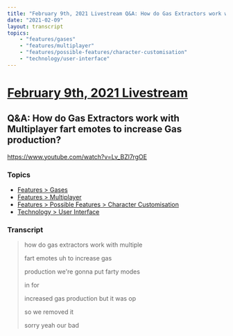 ```yaml
---
title: "February 9th, 2021 Livestream Q&A: How do Gas Extractors work with Multiplayer fart emotes to increase Gas production?"
date: "2021-02-09"
layout: transcript
topics:
    - "features/gases"
    - "features/multiplayer"
    - "features/possible-features/character-customisation"
    - "technology/user-interface"
---
```

# [February 9th, 2021 Livestream](../2021-02-09.md)
## Q&A: How do Gas Extractors work with Multiplayer fart emotes to increase Gas production?
https://www.youtube.com/watch?v=Lv_BZl7rgOE

### Topics
* [Features > Gases](../topics/features/gases.md)
* [Features > Multiplayer](../topics/features/multiplayer.md)
* [Features > Possible Features > Character Customisation](../topics/features/possible-features/character-customisation.md)
* [Technology > User Interface](../topics/technology/user-interface.md)

### Transcript

> how do gas extractors work with multiple
>
> fart emotes uh to increase gas
>
> production we're gonna put farty modes
>
> in for
>
> increased gas production but it was op
>
> so we removed it
>
> sorry yeah our bad
